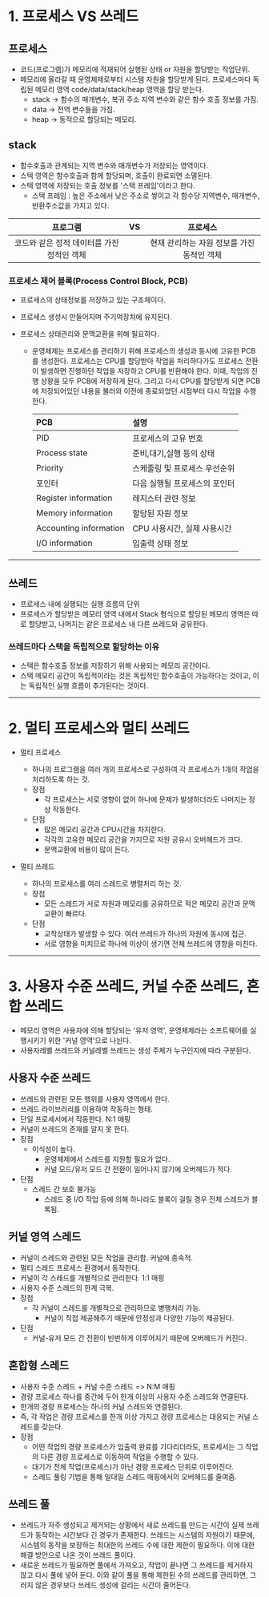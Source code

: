 # 1. 프로세스 VS 쓰레드

## 프로세스

- 코드(프로그램)가 메모리에 적재되어 실행된 상태 or 자원을 할당받는 작업단위.
- 메모리에 올라갈 때 운영체제로부터 시스템 자원을 할당받게 된다. 프로세스마다 독립된 메모리 영역 code/data/stack/heap 영역을 할당 받는다.
  - stack -> 함수의 매개변수, 복귀 주소 지역 변수와 같은 함수 호출 정보를 가짐.
  - data -> 전역 변수들을 가짐.
  - heap -> 동적으로 할당되는 메모리.

## stack

- 함수호출과 관계되는 지역 변수와 매개변수가 저장되는 영역이다.
- 스텍 영역은 함수호출과 함께 할당되며, 호출이 완료되면 소멸된다.
- 스택 영역에 저장되는 호출 정보를 '스택 프레임'이라고 한다.
  - 스택 프레임 : 높은 주소에서 낮은 주소로 쌓이고 각 함수당 지역변수, 매개변수, 반환주소값을 가지고 있다.

|                  프로그램                  | VS  |                  프로세스                  |
| :----------------------------------------: | :-: | :----------------------------------------: |
| 코드와 같은 정적 데이터를 가진 정적인 객체 |     | 현재 관리하는 자원 정보를 가진 동적인 객체 |

### 프로세스 제어 블록(Process Control Block, PCB)

- 프로세스의 상태정보를 저장하고 있는 구조체이다.
- 프로세스 생성시 만들어지며 주기억장치에 유지된다.
- 프로세스 상태관리와 문맥교환을 위해 필요하다.

  - 운영체제는 프로세스를 관리하기 위해 프로세스의 생성과 동시에 고유한 PCB를 생성한다. 프로세스는 CPU를 할당받아 작업을 처리하다가도 프로세스 전환이 발생하면 진행하던 작업을 저장하고 CPU를 반환해야 한다. 이때, 작업의 진행 상황을 모두 PCB에 저장하게 된다. 그리고 다시 CPU를 할당받게 되면 PCB에 저장되어있던 내용을 불러와 이전에 종료되었던 시점부터 다시 작업을 수행한다.

    | PCB                    | 설명                          |
    | :--------------------- | :---------------------------- |
    | PID                    | 프로세스의 고유 번호          |
    | Process state          | 준비,대기,실행 등의 상태      |
    | Priority               | 스케줄링 및 프로세스 우선순위 |
    | 포인터                 | 다음 실행될 프로세스의 포인터 |
    | Register information   | 레지스터 관련 정보            |
    | Memory information     | 할당된 자원 정보              |
    | Accounting information | CPU 사용시간, 실제 사용시간   |
    | I/O information        | 입출력 상태 정보              |

---

## 쓰레드

- 프로세스 내에 실행되는 실행 흐름의 단위
- 프로세스가 할당받은 메모리 영역 내에서 Stack 형식으로 할당된 메모리 영역은 따로 할당받고, 나머지는 같은 프로세스 내 다른 쓰레드와 공유한다.

### 쓰레드마다 스택을 독립적으로 할당하는 이유

- 스택은 함수호출 정보를 저장하기 위해 사용되는 메모리 공간이다.
- 스택 메모리 공간이 독립적이라는 것은 독립적인 함수호출이 가능하다는 것이고, 이는 독립적인 실행 흐름이 추가된다는 것이다.

---

# 2. 멀티 프로세스와 멀티 쓰레드

- 멀티 프로세스

  - 하나의 프로그램을 여러 개의 프로세스로 구성하여 각 프로세스가 1개의 작업을 처리하도록 하는 것.
  - 장점
    - 각 프로세스는 서로 영향이 없어 하나에 문제가 발생하더라도 나머지는 정상 작동한다.
  - 단점
    - 많은 메모리 공간과 CPU시간을 차지한다.
    - 각각의 고유한 메모리 공간을 가지므로 자원 공유시 오버헤드가 크다.
    - 문맥교환에 비용이 많이 든다.

- 멀티 쓰레드
  - 하나의 프로세스를 여러 스레드로 병렬처리 하는 것.
  - 장점
    - 모든 스레드가 서로 자원과 메모리를 공유하므로 적은 메모리 공간과 문맥교환이 빠르다.
  - 단점
    - 교착상태가 발생할 수 있다. 여러 쓰레드가 하나의 자원에 동시에 접근.
    - 서로 영향을 미치므로 하나에 이상이 생기면 전체 쓰레드에 영향을 미친다.

---

# 3. 사용자 수준 쓰레드, 커널 수준 쓰레드, 혼합 쓰레드

- 메모리 영역은 사용자에 의해 할당되는 '유저 영역', 운영체제라는 소프트웨어를 실행시키기 위한 '커널 영역'으로 나뉜다.
- 사용자레벨 쓰레드와 커널레벨 쓰레드는 생성 주체가 누구인지에 따라 구분된다.

## 사용자 수준 쓰레드

- 쓰레드와 관련된 모든 행위를 사용자 영역에서 한다.
- 쓰레드 라이브러리를 이용하여 작동하는 형태.
- 단일 프로세서에서 작동한다. N:1 매핑
- 커널이 쓰레드의 존재를 알지 못 한다.
- 장점
  - 이식성이 높다.
    - 운영체제에서 스레드를 지원할 필요가 없다.
    - 커널 모드/유저 모드 간 전환이 일어나지 않기에 오버헤드가 적다.
- 단점
  - 스레드 간 보호 불가능
    - 스레드 중 I/O 작업 등에 의해 하나라도 블록이 걸릴 경우 전체 스레드가 블록됨.

## 커널 영역 스레드

- 커널이 스레드와 관련된 모든 작업을 관리함. 커널에 종속적.
- 멀티 스레드 프로세스 환경에서 동작한다.
- 커널이 각 스레드를 개별적으로 관리한다. 1:1 매핑
- 사용자 수준 스레드의 한계 극복.
- 장점
  - 각 커널이 스레드를 개별적으로 관리하므로 병행처리 가능.
    - 커널이 직접 제공해주기 때문에 안정성과 다양한 기능이 제공된다.
- 단점
  - 커널-유저 모드 간 전환이 빈번하게 이루어지기 때문에 오버헤드가 커진다.

## 혼합형 스레드

- 사용자 수준 스레드 + 커널 수준 스레드 => N:M 매핑
- 경량 프로세스 하나를 중간에 두어 한개 이상의 사용자 수준 스레드와 연결된다.
- 한개의 경량 프로세스는 하나의 커널 스레드와 연결된다.
- 즉, 각 작업은 경량 프로세스를 한개 이상 가지고 경량 프로세스는 대응되는 커널 스레드를 갖는다.
- 장점
  - 어떤 작업의 경량 프로세스가 입출력 완료를 기다리더라도, 프로세서는 그 작업의 다른 경량 프로세스로 이동하여 작업을 수행할 수 있다.
  - 대기가 전체 작업(프로세스)가 아닌 경량 프로세스 단위로 이루어진다.
  - 스레드 풀링 기법을 통해 일대일 스레드 매핑에서의 오버헤드를 줄여줌.

## 쓰레드 풀

- 쓰레드가 자주 생성되고 제거되는 상황에서 새로 쓰레드를 만드는 시간이 실제 쓰레드가 동작하는 시간보다 긴 경우가 존재한다. 쓰레드는 시스템의 자원이기 때문에, 시스템의 동작을 보장하는 최대한의 쓰레드 수에 대한 제한이 필요하다. 이에 대한 해결 방안으로 나온 것이 쓰레드 풀이다.
- 새로운 쓰레드가 필요하면 풀에서 가져오고, 작업이 끝나면 그 쓰레드를 제거하지 않고 다시 풀에 넣어 둔다. 이와 같이 풀을 통해 제한된 수의 쓰레드를 관리하면, 그러지 않은 경우보다 쓰레드 생성에 걸리는 시간이 줄어든다.
